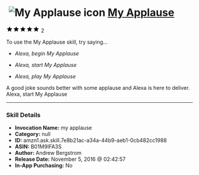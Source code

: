 # &nbsp;<img src="skill_icon" alt="My Applause icon" width="36"> [My Applause](http://alexa.amazon.com/#skills/amzn1.ask.skill.7e8b21ac-a34a-44b9-aeb1-0cb482cc1988)
![5 stars](../../images/ic_star_black_18dp_1x.png)![5 stars](../../images/ic_star_black_18dp_1x.png)![5 stars](../../images/ic_star_black_18dp_1x.png)![5 stars](../../images/ic_star_black_18dp_1x.png)![5 stars](../../images/ic_star_black_18dp_1x.png) 2

To use the My Applause skill, try saying...

* *Alexa, begin My Applause*

* *Alexa, start My Applause*

* *Alexa, play My Applause*

A good joke sounds better with some applause and Alexa is here to deliver.  Alexa, start My Applause

***

### Skill Details

* **Invocation Name:** my applause
* **Category:** null
* **ID:** amzn1.ask.skill.7e8b21ac-a34a-44b9-aeb1-0cb482cc1988
* **ASIN:** B01M9IFA3S
* **Author:** Andrew Bergstrom
* **Release Date:** November 5, 2016 @ 02:42:57
* **In-App Purchasing:** No
